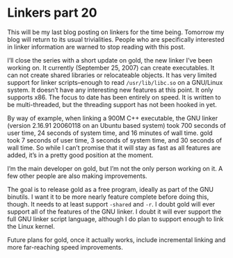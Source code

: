 # Linkers part 20

This will be my last blog posting on linkers for the time being. Tomorrow my
blog will return to its usual trivialities. People who are specifically
interested in linker information are warned to stop reading with this post.

I’ll close the series with a short update on gold, the new linker I’ve been
working on. It currently (September 25, 2007) can create executables. It can
not create shared libraries or relocateable objects. It has very limited
support for linker scripts–enough to read `/usr/lib/libc.so` on a GNU/Linux
system. It doesn’t have any interesting new features at this point. It only
supports x86. The focus to date has been entirely on speed. It is written to be
multi-threaded, but the threading support has not been hooked in yet.

By way of example, when linking a 900M C++ executable, the GNU linker (version
2.16.91 20060118 on an Ubuntu based system) took 700 seconds of user time, 24
seconds of system time, and 16 minutes of wall time. gold took 7 seconds of
user time, 3 seconds of system time, and 30 seconds of wall time. So while I
can’t promise that it will stay as fast as all features are added, it’s in a
pretty good position at the moment.

I’m the main developer on gold, but I’m not the only person working on it. A
few other people are also making improvements.

The goal is to release gold as a free program, ideally as part of the GNU
binutils. I want it to be more nearly feature complete before doing this,
though. It needs to at least support `-shared` and `-r`. I doubt gold will ever
support all of the features of the GNU linker. I doubt it will ever support the
full GNU linker script language, although I do plan to support enough to link
the Linux kernel.

Future plans for gold, once it actually works, include incremental linking and
more far-reaching speed improvements.

